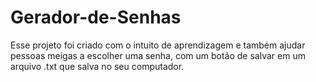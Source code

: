 # Gerador-de-Senhas
Esse projeto foi criado com o intuito de aprendizagem e também ajudar pessoas meigas a escolher uma senha, com um botão de salvar em um arquivo .txt que salva no seu computador.
